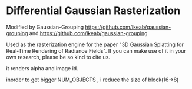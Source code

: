 # Differential Gaussian Rasterization

Modified by Gaussian-Grouping https://github.com/lkeab/gaussian-grouping and https://github.com/lkeab/gaussian-grouping

Used as the rasterization engine for the paper "3D Gaussian Splatting for Real-Time Rendering of Radiance Fields". If you can make use of it in your own research, please be so kind to cite us.

it renders alpha and image id.

inorder to get bigger NUM_OBJECTS , i reduce the size of block(16->8)

